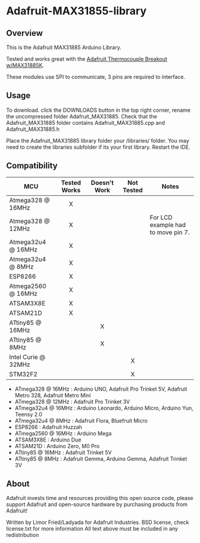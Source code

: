 # Adafruit-MAX31855-library

## Overview

This is the Adafruit MAX31885 Arduino Library.

Tested and works great with the [Adafruit Thermocouple Breakout w/MAX31885K](http://www.adafruit.com/products/269).

These modules use SPI to communicate, 3 pins are required to interface.


## Usage

To download. click the DOWNLOADS button in the top right corner, rename the uncompressed folder Adafruit_MAX31885. Check that the Adafruit_MAX31885 folder contains Adafruit_MAX31885.cpp and Adafruit_MAX31885.h

Place the Adafruit_MAX31885 library folder your <arduinosketchfolder>/libraries/ folder. You may need to create the libraries subfolder if its your first library. Restart the IDE.


<!-- START COMPATIBILITY TABLE -->
## Compatibility

MCU                 | Tested Works | Doesn't Work | Not Tested  | Notes
------------------- | :----------: | :----------: | :---------: | -----
Atmega328 @ 16MHz   |      X       |              |             |
Atmega328 @ 12MHz   |      X       |              |             | For LCD example had to move pin 7.
Atmega32u4 @ 16MHz  |      X       |              |             |
Atmega32u4 @ 8MHz   |      X       |              |             |
ESP8266             |      X       |              |             |
Atmega2560 @ 16MHz  |      X       |              |             |
ATSAM3X8E           |      X       |              |             |
ATSAM21D            |      X       |              |             |
ATtiny85 @ 16MHz    |              |      X       |             |
ATtiny85 @ 8MHz     |              |      X       |             |
Intel Curie @ 32MHz |              |              |      X      |
STM32F2             |              |              |      X      |

  * ATmega328 @ 16MHz : Arduino UNO, Adafruit Pro Trinket 5V, Adafruit Metro 328, Adafruit Metro Mini
  * ATmega328 @ 12MHz : Adafruit Pro Trinket 3V
  * ATmega32u4 @ 16MHz : Arduino Leonardo, Arduino Micro, Arduino Yun, Teensy 2.0
  * ATmega32u4 @ 8MHz : Adafruit Flora, Bluefruit Micro
  * ESP8266 : Adafruit Huzzah
  * ATmega2560 @ 16MHz : Arduino Mega
  * ATSAM3X8E : Arduino Due
  * ATSAM21D : Arduino Zero, M0 Pro
  * ATtiny85 @ 16MHz : Adafruit Trinket 5V
  * ATtiny85 @ 8MHz : Adafruit Gemma, Arduino Gemma, Adafruit Trinket 3V

<!-- END COMPATIBILITY TABLE -->

## About

Adafruit invests time and resources providing this open source code,
please support Adafruit and open-source hardware by purchasing
products from Adafruit!

Written by Limor Fried/Ladyada  for Adafruit Industries.
BSD license, check license.txt for more information
All text above must be included in any redistribution

